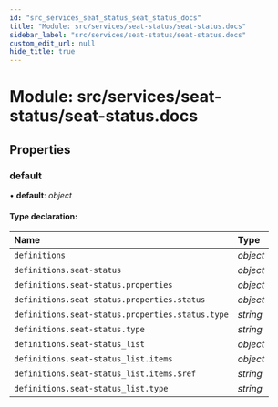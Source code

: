 ```yaml
---
id: "src_services_seat_status_seat_status_docs"
title: "Module: src/services/seat-status/seat-status.docs"
sidebar_label: "src/services/seat-status/seat-status.docs"
custom_edit_url: null
hide_title: true
---
```


# Module: src/services/seat-status/seat-status.docs

## Properties

### default

• **default**: *object*

#### Type declaration:

Name | Type |
:------ | :------ |
`definitions` | *object* |
`definitions.seat-status` | *object* |
`definitions.seat-status.properties` | *object* |
`definitions.seat-status.properties.status` | *object* |
`definitions.seat-status.properties.status.type` | *string* |
`definitions.seat-status.type` | *string* |
`definitions.seat-status_list` | *object* |
`definitions.seat-status_list.items` | *object* |
`definitions.seat-status_list.items.$ref` | *string* |
`definitions.seat-status_list.type` | *string* |
